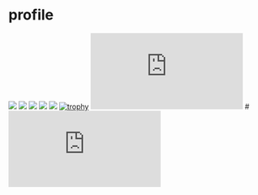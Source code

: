 # profile
![](http://github-profile-summary-cards.vercel.app/api/cards/profile-details?username=11104&theme=nord_bright)
![](http://github-profile-summary-cards.vercel.app/api/cards/repos-per-language?username=11104&theme=nord_bright)
![](http://github-profile-summary-cards.vercel.app/api/cards/most-commit-language?username=11104&theme=nord_bright)
![](http://github-profile-summary-cards.vercel.app/api/cards/stats?username=11104&theme=nord_bright)
![](http://github-profile-summary-cards.vercel.app/api/cards/productive-time?username=11104&theme=nord_bright&utcOffset=8)
[![trophy](https://github-profile-trophy.vercel.app/?username=11104)](https://github.com/ryo-ma/github-profile-trophy)
[![My Stats](https://github-stats-evirunurm.vercel.app/api/stats.js?username=11104)](https://github.com/evirunurm/github-stats)
#[![My languages](https://github-stats-evirunurm.vercel.app/api/languages.js?username=11104)](https://github.com/evirunurm/github-stats)
 
